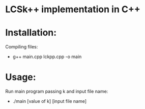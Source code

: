 # LCSk++ implementation in C++

# Installation:
Compiling files:
 - g++ main.cpp lckpp.cpp -o main

# Usage:
Run main program passing k and input file name:
 - ./main [value of k] [input file name]
